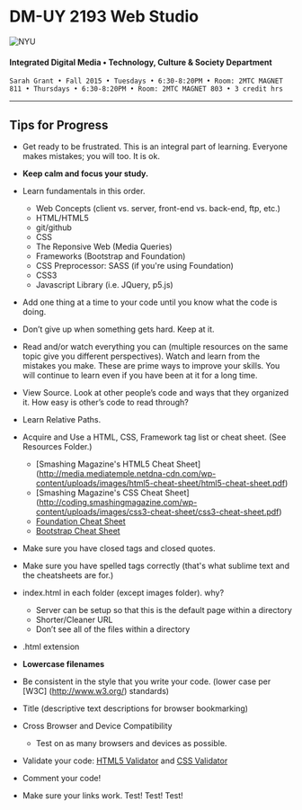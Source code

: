 # DM-UY 2193 Web Studio

![NYU](http://ws2.polishedsolid.com/de/nyu_soe_logo.png)
#### Integrated Digital Media • Technology, Culture & Society Department

    Sarah Grant • Fall 2015 • Tuesdays • 6:30-8:20PM • Room: 2MTC MAGNET 811 • Thursdays • 6:30-8:20PM • Room: 2MTC MAGNET 803 • 3 credit hrs

---

## Tips for Progress

* Get ready to be frustrated. This is an integral part of learning. Everyone makes mistakes; you will too. It is ok.

* **Keep calm and focus your study.** 

* Learn fundamentals in this order.
    * Web Concepts (client vs. server, front-end vs. back-end, ftp, etc.)
    * HTML/HTML5
    * git/github
    * CSS
    * The Reponsive Web (Media Queries)
    * Frameworks (Bootstrap and Foundation)
    * CSS Preprocessor: SASS (if you're using Foundation)
    * CSS3
    * Javascript Library (i.e. JQuery, p5.js)

* Add one thing at a time to your code until you know what the code is doing.

* Don’t give up when something gets hard. Keep at it.

* Read and/or watch everything you can (multiple resources on the same topic give you different perspectives). Watch and learn from the mistakes you make. These are prime ways to improve your skills. You will continue to learn even if you have been at it for a long time.

* View Source. Look at other people’s code and ways that they organized it. How easy is other’s code to read through?

* Learn Relative Paths.

* Acquire and Use a HTML, CSS, Framework tag list or cheat sheet. (See Resources Folder.) 
  * [Smashing Magazine's HTML5 Cheat Sheet] (http://media.mediatemple.netdna-cdn.com/wp-content/uploads/images/html5-cheat-sheet/html5-cheat-sheet.pdf)
  * [Smashing Magazine's CSS Cheat Sheet] (http://coding.smashingmagazine.com/wp-content/uploads/images/css3-cheat-sheet/css3-cheat-sheet.pdf)
  * [Foundation Cheat Sheet](https://princessdesign.net/foundation-cheat-sheet/)
  * [Bootstrap Cheat Sheet](http://creativealive.com/wp-content/uploads/2014/01/bootstrap3-cheatsheet.pdf)

* Make sure you have closed tags and closed quotes.

* Make sure you have spelled tags correctly (that's what sublime text and the cheatsheets are for.)

* index.html in each folder (except images folder). why?
  * Server can be setup so that this is the default page within a directory
  * Shorter/Cleaner URL
  * Don’t see all of the files within a directory

* .html extension

* **Lowercase filenames**

* Be consistent in the style that you write your code. (lower case per [W3C] (http://www.w3.org/) standards)

* Title (descriptive text descriptions for browser bookmarking)

* Cross Browser and Device Compatibility
  * Test on as many browsers and devices as possible.

* Validate your code: [HTML5 Validator](http://validator.w3.org) and [CSS Validator](http://jigsaw.w3.org/css-validator)

* Comment your code! 

* Make sure your links work. Test! Test! Test!








